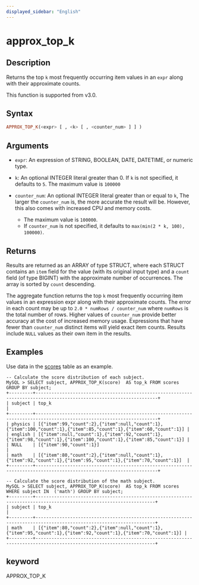 ```yaml
---
displayed_sidebar: "English"
---
```


# approx_top_k

## Description

Returns the top `k` most frequently occurring item values in an `expr` along with their approximate counts.

This function is supported from v3.0.

## Syntax

```Haskell
APPROX_TOP_K(<expr> [ , <k> [ , <counter_num> ] ] )
```

## Arguments

- `expr`: An expression of STRING, BOOLEAN, DATE, DATETIME, or numeric type.
- `k`: An optional INTEGER literal greater than 0. If `k` is not specified, it defaults to `5`. The maximum value is `100000`
- `counter_num`: An optional INTEGER literal greater than or equal to `k`, The larger the `counter_num` is, the more accurate the result will be. However, this also comes with increased CPU and memory costs.

  - The maximum value is `100000`.
  - If `counter_num` is not specified, it defaults to `max(min(2 * k, 100), 100000)`.

## Returns

Results are returned as an ARRAY of type STRUCT, where each STRUCT contains an `item` field for the value (with its original input type) and a `count` field (of type BIGINT) with the approximate number of occurrences. The array is sorted by `count` descending.

The aggregate function returns the top `k` most frequently occurring item values in an expression expr along with their approximate counts. The error in each count may be up to `2.0 * numRows / counter_num` where `numRows` is the total number of rows. Higher values of `counter_num` provide better accuracy at the cost of increased memory usage. Expressions that have fewer than `counter_num` distinct items will yield exact item counts. Results include `NULL` values as their own item in the results.

## Examples

Use data in the [scores](../Window_function.md#window-function-sample-table) table as an example.

```plaintext
-- Calculate the score distribution of each subject.
MySQL > SELECT subject, APPROX_TOP_K(score)  AS top_k FROM scores GROUP BY subject;
+---------+--------------------------------------------------------------------------------------------------------------------+
| subject | top_k                                                                                                              |
+---------+--------------------------------------------------------------------------------------------------------------------+
| physics | [{"item":99,"count":2},{"item":null,"count":1},{"item":100,"count":1},{"item":85,"count":1},{"item":60,"count":1}] |
| english | [{"item":null,"count":1},{"item":92,"count":1},{"item":98,"count":1},{"item":100,"count":1},{"item":85,"count":1}] |
| NULL    | [{"item":90,"count":1}]                                                                                            |
| math    | [{"item":80,"count":2},{"item":null,"count":1},{"item":92,"count":1},{"item":95,"count":1},{"item":70,"count":1}]  |
+---------+--------------------------------------------------------------------------------------------------------------------+

-- Calculate the score distribution of the math subject.
MySQL > SELECT subject, APPROX_TOP_K(score)  AS top_k FROM scores WHERE subject IN  ('math') GROUP BY subject;
+---------+-------------------------------------------------------------------------------------------------------------------+
| subject | top_k                                                                                                             |
+---------+-------------------------------------------------------------------------------------------------------------------+
| math    | [{"item":80,"count":2},{"item":null,"count":1},{"item":95,"count":1},{"item":92,"count":1},{"item":70,"count":1}] |
+---------+-------------------------------------------------------------------------------------------------------------------+
```

## keyword

APPROX_TOP_K
